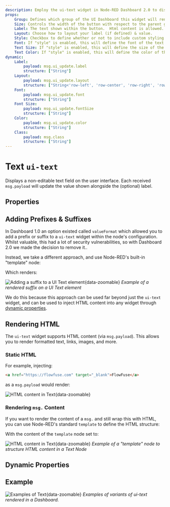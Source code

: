 ```yaml
---
description: Employ the ui-text widget in Node-RED Dashboard 2.0 to display static or dynamic text content elegantly on your dashboard.
props:
    Group: Defines which group of the UI Dashboard this widget will render in.
    Size: Controls the width of the button with respect to the parent group. Maximum value is the width of the group.
    Label: The text shown within the button.  Html content is allowed.
    Layout: Choose how to layout your label (if defined) & value.
    Style: Checkbox to define whether or not to include custom styling for the text. Enabling this will then show the below options.
    Font: If "style" is enabled, this will define the font of the text.
    Text Size: If "style" is enabled, this will define the size of the text.
    Text Color: If "style" is enabled, this will define the color of the text.
dynamic:
    Label:
        payload: msg.ui_update.label
        structure: ["String"]
    Layout:
        payload: msg.ui_update.layout
        structure: ["String<'row-left', 'row-center', 'row-right', 'row-spread', 'col-center'>"]
    Font:
        payload: msg.ui_update.font
        structure: ["String"]
    Font Size:
        payload: msg.ui_update.fontSize
        structure: ["String"]
    Color:
        payload: msg.ui_update.color
        structure: ["String"]
    Class:
        payload: msg.class
        structure: ["String"]
---
```


<script setup>
    import { ref } from 'vue'
    import FlowViewer from '../../components/FlowViewer.vue'
    import ExampleSuffix from '../../examples/ui-text-suffix.json'
    import ExampleHTMLInjection from '../../examples/ui-text-html-injection.json'
    import TryDemo from "./../../components/TryDemo.vue"

    const examples = ref({
      'suffix': ExampleSuffix,
      'html-injection': ExampleHTMLInjection
    })
</script>


<TryDemo href="text">

# Text `ui-text`

</TryDemo>
 
Displays a non-editable text field on the user interface. Each received `msg.payload` will update the value shown alongside the (optional) label.

## Properties

<PropsTable/>

## Adding Prefixes & Suffixes

In Dashboard 1.0 an option existed called `valueFormat` which allowed you to add a prefix or suffix to a `ui-text` widget within the node's configuration. Whilst valuable, this had a lot of security vulnerabilities, so with Dashboard 2.0 we made the decision to remove it..

Instead, we take a different approach, and use Node-RED's built-in "template" node:

<FlowViewer :flow="examples['suffix']" height="200px" />

Which renders:

![Adding a suffix to a UI Text element](/images/node-examples/ui-text-prefix.gif "Adding a suffix to a UI Text element"){data-zoomable}
_Example of a rendered suffix on a UI Text element_

We do this because this approach can be used far beyond just the `ui-text` widget, and can be used to inject HTML content into any widget through [dynamic properties](../../user/dynamic-properties.md).

## Rendering HTML

The `ui-text` widget supports HTML content (via `msg.payload`). This allows you to render formatted text, links, images, and more. 

### Static HTML

For example, injecting:

```html
<a href="https://flowfuse.com" target="_blank">FlowFuse</a>
```

as a `msg.payload` would render:

![HTML content in Text](/images/node-examples/ui-text-html-injection.png "HTML Injection in Text"){data-zoomable}

### Rendering `msg.` Content

If you want to render the content of a `msg.` and still wrap this with HTML, you can use Node-RED's standard `template` to define the HTML structure:

<FlowViewer :flow="examples['html-injection']" height="200px"/>

With the content of the `template` node set to:

![HTML content in Text](/images/node-examples/ui-text-html-example.png "HTML Injection in Text"){data-zoomable}
_Example of a "template" node to structure HTML content in a Text Node_

## Dynamic Properties

<DynamicPropsTable/>

## Example

![Examples of Text](/images/node-examples/ui-text.png "Examples of Text"){data-zoomable}
*Examples of variants of ui-text rendered in a Dashboard.*
